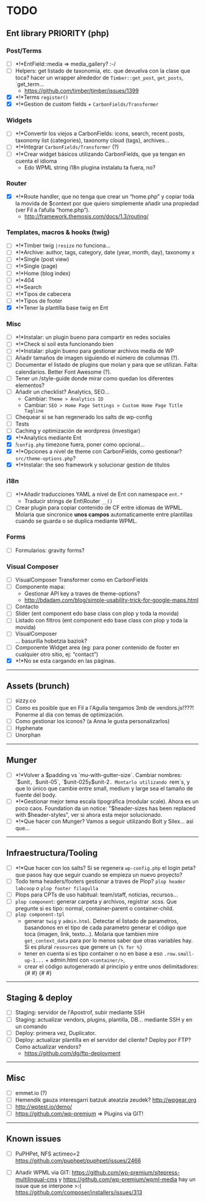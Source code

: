 # TODO

## Ent library PRIORITY (php)
### Post/Terms
- [ ] *!*EntField::media => media_gallery? :-/
- [ ] Helpers: get listado de taxonomia, etc. que devuelva con la clase que toca? hacer un wrapper alrededor de `Timber::get_post`, `get_posts`, `get_term…
    - https://github.com/timber/timber/issues/1399
- [X] *!*Terms `register()`
- [X] *!*Gestion de custom fields + `CarbonFields/Transformer`

### Widgets
- [ ] *!*Convertir los viejos a CarbonFields: icons, search, recent posts, taxonomy list (categories), taxonomy cloud (tags), archives…
- [ ] *!*Integrar `CarbonFields/Transformer` (?)
- [ ] *!*Crear widget básicos utilizando CarbonFields, que ya tengan en cuenta el idioma
    - Edo WPML string i18n plugina instalatu ta fuera, no?

### Router
- [X] *!*Route handler, que no tenga que crear un “home.php” y copiar toda la movida de $context por que quiero simplemente añadir una propiedad (ver Fil a l’afulla “home.php”).
    - http://framework.themosis.com/docs/1.3/routing/

### Templates, macros & hooks (twig)
- [ ] *!*Timber twig `|resize` no funciona…
- [ ] *!*Archive: author, tags, category, date (year, month, day), taxonomy x
- [ ] *!*Single (post view)
- [ ] *!*Single (page)
- [ ] *!*Home (blog index)
- [ ] *!*404
- [ ] *!*Search
- [ ] *!*Tipos de cabecera
- [ ] *!*Tipos de footer
- [X] *!*Tener la plantilla base twig en Ent

### Misc
- [ ] *!*Instalar: un plugin bueno para compartir en redes sociales
- [ ] *!*Check si soil esta funcionando bien
- [ ] *!*Instalar: plugin bueno para gestionar archivos media de WP
- [ ] Añadir tamaños de imagen siguiendo el número de columnas (?).
- [ ] Documentar el listado de plugins que molan y para que se utilizan. Falta: calendarios. Better Font Awesome (?).
- [ ] Tener un /style-guide donde mirar como quedan los diferentes elementos?
- [ ] Añadir un checklist? Analytics, SEO…
    - Cambiar: `Theme > Analytics ID`
    - Cambiar: `SEO > Home Page Settings > Custom Home Page Title Tagline`
- [ ] Chequear si se han regenerado los salts de wp-config
- [ ] Tests
- [ ] Caching y optimización de wordpress (investigar)
- [X] *!*Analytics mediante Ent
- [X] *!*`config.php` timezone fuera, poner como opcional…
- [X] *!*Opciones a nivel de theme con CarbonFields, como gestionar? `src/theme-options.php`?
- [X] *!*Instalar: the seo framework y solucionar gestion de títulos

### i18n
- [ ] *!*Añadir traducciones YAML a nivel de Ent con namespace `ent.*`
    - Traducir strings de Ent\Router `__()`
- [ ] Crear plugin para copiar contenido de CF entre idiomas de WPML. Molaria que sincronice **unos campos** automaticamente entre plantillas cuando se guarda o se duplica mediante WPML.

### Forms
- [ ] Formularios: gravity forms?

### Visual Composer
- [ ] VisualComposer Transformer como en CarbonFields
- [ ] Componente mapa:
    - Gestionar API key a traves de theme-options?
    - http://bdadam.com/blog/simple-usability-trick-for-google-maps.html
- [ ] Contacto
- [ ] Slider (ent component edo base class con plop y toda la movida)
- [ ] Listado con filtros (ent component edo base class con plop y toda la movida)
- [ ] VisualComposer <section><section class="image-intro">... basurilla hobetzia baziok?
- [ ] Componente Widget area (eg: para poner contenido de footer en cualquier otro sitio, ej: “contact”)
- [X] *!*No se esta cargando en las páginas.

---

## Assets (brunch)
- [ ] sizzy.co
- [ ] Como es posible que en Fil a l'Agulla tengamos 3mb de vendors.js!???! Ponerme al día con temas de optimización.
- [ ] Como gestionar los iconos? (a Anna le gusta personalizarlos)
- [ ] Hyphenate
- [ ] Unorphan

---

## Munger
- [ ] *!*Volver a $padding vs `mu-with-gutter-size`. Cambiar nombres: `$unit`, `$unit-05`, `$unit-025` y `$unit-2`. Montarlo utilizando `rem`s, y que lo único que cambie entre small, medium y large sea el tamaño de fuente del body.
- [ ] *!*Gestionar mejor tema escala tipográfica (modular scale). Ahora es un poco caos. Foundation da un notice: "$header-sizes has been replaced with $header-styles", ver si ahora esta mejor solucionado.
- [ ] *!*Que hacer con Munger? Vamos a seguir utilizando Bolt y Silex… asi que…

---

## Infraestructura/Tooling
- [ ] *!*Que hacer con los salts? Si se regenera `wp-config.php` el login peta? que pasos hay que seguir cuando se empieza un nuevo proyecto?
- [ ] Todo tema headers/footers gestionar a traves de Plop? `plop header labcoop` o `plop footer filagulla`
- [ ] Plops para CPTs de uso habitual: team/staff, noticias, recursos…
- [ ] `plop component`: generar carpeta y archivos, registrar .scss. Que pregunte si es tipo: normal, container-parent o container-child.
- [ ] `plop component-tpl`
    - generar `twig` y `admin.html`. Detectar el listado de parametros, basandonos en el tipo de cada parametro generar el código que toca (imagen, link, texto…). Molaria que tambien mire `get_context_data` para por lo menos saber que otras variables hay. Si es plural `resources` que genere un `{% for %}`
    - tener en cuenta si es tipo container o no en base a eso `.row.small-up-1...` + admin.html con `<container/>`,
    - crear el código autogenerado al principio y entre unos delimitadores:
    {# <page-fields-cheatsheet> #}
    {# </page-fields-cheatsheet> #}

---

## Staging & deploy
- [ ] Staging: servidor de l'Apostrof, subir mediante SSH
- [ ] Staging: actualizar vendors, plugins, plantilla, DB… mediante SSH y en un comando
- [ ] Deploy: primera vez, Duplicator.
- [ ] Deploy: actualizar plantilla en el servidor del cliente? Deploy por FTP? Como actualizar vendors?
    - https://github.com/dg/ftp-deployment

---

## Misc
- [ ] emmet.io (?)
- [ ] Hemendik gauza interesgarri batzuk ateatzia zeudek? http://wpgear.org 
- [ ] http://wptest.io/demo/
- [ ] https://github.com/wp-premium => Plugins via GIT!

---

## Known issues
- [ ] PuPHPet, NFS actimeo=2 https://github.com/puphpet/puphpet/issues/2466
- [ ] Añadir WPML via GIT: https://github.com/wp-premium/sitepress-multilingual-cms y https://github.com/wp-premium/wpml-media hay un issue que se interpone >:( https://github.com/composer/installers/issues/313

